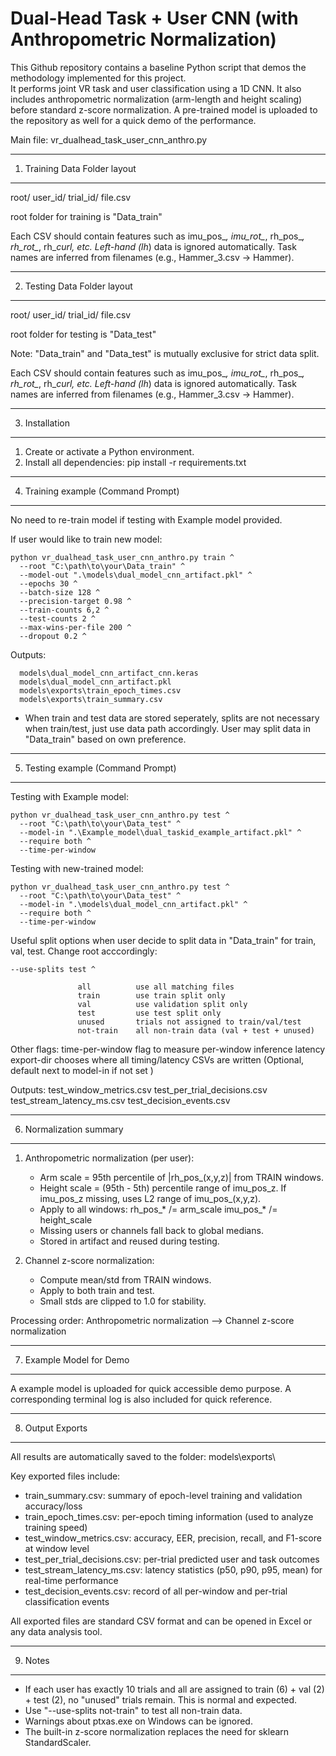 Dual-Head Task + User CNN (with Anthropometric Normalization)
=============================================================

This Github repository contains a baseline Python script that demos the methodology implemented for this project.  
It performs joint VR task and user classification using a 1D CNN. It also includes anthropometric normalization
(arm-length and height scaling) before standard z-score normalization. A pre-trained model is uploaded to the repository
as well for a quick demo of the performance.

Main file:
    vr_dualhead_task_user_cnn_anthro.py

-------------------------------------------------------------
1.  Training Data Folder layout
-------------------------------------------------------------
root/
  user_id/
    trial_id/
      file.csv

root folder for training is "Data_train"

Each CSV should contain features such as imu_pos_*, imu_rot_*, rh_pos_*, rh_rot_*,
rh_*_curl, etc.  Left-hand (lh_*) data is ignored automatically.
Task names are inferred from filenames (e.g., Hammer_3.csv -> Hammer).

-------------------------------------------------------------
2.  Testing Data Folder layout
-------------------------------------------------------------
root/
  user_id/
    trial_id/
      file.csv

root folder for testing is "Data_test"

Note: "Data_train" and "Data_test" is mutually exclusive for strict data split.

Each CSV should contain features such as imu_pos_*, imu_rot_*, rh_pos_*, rh_rot_*,
rh_*_curl, etc.  Left-hand (lh_*) data is ignored automatically.
Task names are inferred from filenames (e.g., Hammer_3.csv -> Hammer).

-------------------------------------------------------------
3.  Installation
-------------------------------------------------------------
1)  Create or activate a Python environment.
2)  Install all dependencies:
        pip install -r requirements.txt


-------------------------------------------------------------
4.  Training example (Command Prompt)
-------------------------------------------------------------
No need to re-train model if testing with Example model provided.

If user would like to train new model:

    python vr_dualhead_task_user_cnn_anthro.py train ^
      --root "C:\path\to\your\Data_train" ^ 
      --model-out ".\models\dual_model_cnn_artifact.pkl" ^
      --epochs 30 ^
      --batch-size 128 ^
      --precision-target 0.98 ^
      --train-counts 6,2 ^
      --test-counts 2 ^
      --max-wins-per-file 200 ^
      --dropout 0.2 ^

  

Outputs:

      models\dual_model_cnn_artifact_cnn.keras
      models\dual_model_cnn_artifact.pkl
      models\exports\train_epoch_times.csv
      models\exports\train_summary.csv

- When train and test data are stored seperately, splits are not
  necessary when train/test, just use data path accordingly.
  User may split data in "Data_train" based on own preference.
  
-------------------------------------------------------------
5.  Testing example (Command Prompt)
-------------------------------------------------------------
Testing with Example model:

    python vr_dualhead_task_user_cnn_anthro.py test ^
      --root "C:\path\to\your\Data_test" ^
      --model-in ".\Example_model\dual_taskid_example_artifact.pkl" ^
      --require both ^
      --time-per-window

Testing with new-trained model:

    python vr_dualhead_task_user_cnn_anthro.py test ^
      --root "C:\path\to\your\Data_test" ^
      --model-in ".\models\dual_model_cnn_artifact.pkl" ^
      --require both ^
      --time-per-window


Useful split options when user decide to split data in "Data_train" for train, val, test. Change root acccordingly:

    --use-splits test ^
  
                   all          use all matching files
                   train        use train split only
                   val          use validation split only
                   test         use test split only
                   unused       trials not assigned to train/val/test
                   not-train    all non-train data (val + test + unused)


Other flags:
        time-per-window      flag to measure per-window inference latency
        export-dir <path>    chooses where all timing/latency CSVs are written   (Optional, default next to model-in if not set )


Outputs:
  test_window_metrics.csv
  test_per_trial_decisions.csv
  test_stream_latency_ms.csv
  test_decision_events.csv


-------------------------------------------------------------
6.  Normalization summary
-------------------------------------------------------------
1) Anthropometric normalization (per user):
   - Arm scale = 95th percentile of |rh_pos_(x,y,z)| from TRAIN windows.
   - Height scale = (95th - 5th) percentile range of imu_pos_z.
     If imu_pos_z missing, uses L2 range of imu_pos_(x,y,z).
   - Apply to all windows:
        rh_pos_* /= arm_scale
        imu_pos_* /= height_scale
   - Missing users or channels fall back to global medians.
   - Stored in artifact and reused during testing.

2) Channel z-score normalization:
   - Compute mean/std from TRAIN windows.
   - Apply to both train and test.
   - Small stds are clipped to 1.0 for stability.

Processing order:
   Anthropometric normalization  -->  Channel z-score normalization


-------------------------------------------------------------
7.  Example Model for Demo
-------------------------------------------------------------
A example model is uploaded for quick accessible demo purpose. A corresponding terminal log is also
included for quick reference.


-------------------------------------------------------------
8.  Output Exports
-------------------------------------------------------------
All results are automatically saved to the folder:
models\exports\

Key exported files include:
- train_summary.csv:  summary of epoch-level training and validation accuracy/loss
- train_epoch_times.csv:  per-epoch timing information (used to analyze training speed)
- test_window_metrics.csv:  accuracy, EER, precision, recall, and F1-score at window level
- test_per_trial_decisions.csv:  per-trial predicted user and task outcomes
- test_stream_latency_ms.csv:  latency statistics (p50, p90, p95, mean) for real-time performance
- test_decision_events.csv:  record of all per-window and per-trial classification events


All exported files are standard CSV format and can be opened in Excel or any data analysis tool.


-------------------------------------------------------------
9.  Notes
-------------------------------------------------------------
- If each user has exactly 10 trials and all are assigned to
  train (6) + val (2) + test (2), no "unused" trials remain.
  This is normal and expected.
- Use "--use-splits not-train" to test all non-train data.
- Warnings about ptxas.exe on Windows can be ignored.
- The built-in z-score normalization replaces the need for
  sklearn StandardScaler.
